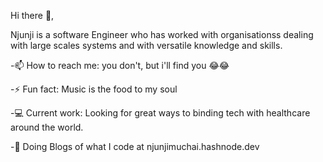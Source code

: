 Hi there 👋,

Njunji is a software Engineer who has worked with organisationss dealing with large scales systems and with versatile knowledge and skills.

-📫 How to reach me: you don't, but i'll find you 😂😂

-⚡ Fun fact: Music is the food to my soul

-💻 Current work: Looking for great ways to binding tech with healthcare around the world.

-🧿 Doing Blogs of what I code at njunjimuchai.hashnode.dev

